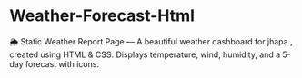 # Weather-Forecast-Html
🌦️ Static Weather Report Page — A beautiful weather dashboard for jhapa , created using HTML &amp; CSS. Displays temperature, wind, humidity, and a 5-day forecast with icons.

